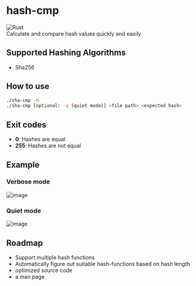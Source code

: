 # hash-cmp
![Rust](https://img.shields.io/badge/rust-%23000000.svg?style=for-the-badge&logo=rust&logoColor=white)\
Calculate and compare hash values quickly and easily

## Supported Hashing Algorithms
- Sha256

## How to use
```bash
./sha-cmp -h
./sha-cmp [optional: -q (quiet mode)] <file path> <expected hash>
```

## Exit codes
- **0**: Hashes are equal
- **255**: Hashes are not equal

## Example
### Verbose mode
![image](https://user-images.githubusercontent.com/77125551/181935043-354dbbfe-8d2d-4494-bd4b-b6786328c5e0.png)

### Quiet mode
![image](https://user-images.githubusercontent.com/77125551/181935057-8e907067-6e49-4664-87f7-89b72c9221ad.png)


## Roadmap
- Support multiple hash functions
- Automatically figure out suitable hash-functions based on hash length
- optimized source code
- a man page

